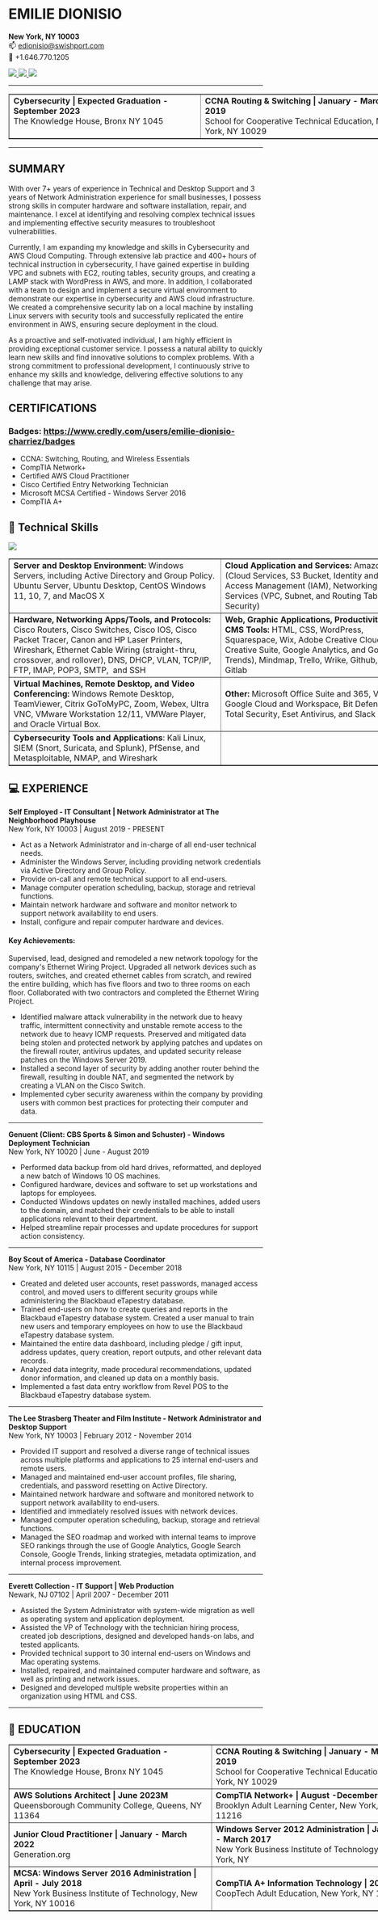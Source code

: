 # EMILIE DIONISIO 

**New York, NY 10003** <br />
📫 edionisio@swishport.com <br />
📲 +1.646.770.1205
<p>
  <a href="https://www.linkedin.com/in/emdionisio/">
    <img src="https://skillicons.dev/icons?i=linkedin" />
   </a>  		
  <a href="https://github.com/emiliedionisio">
    <img src="https://skillicons.dev/icons?i=github" />
  </a>    
  <a href="https://f14streetphotog.wixsite.com/fstopmoment">
    <img src="https://skillicons.dev/icons?i=instagram" />
  </a>
</p>


----
<table border="1" cellpadding="0" cellspacing="0" style="width: 800px;">
<tbody>
		<tr valign="top">
			<td><b>Cybersecurity | Expected Graduation - September 2023</b><br />
			The Knowledge House, Bronx NY 1045</td>
			<td><b>CCNA Routing &amp; Switching | January - March 2019</b><br />
			School for Cooperative Technical Education, New York, NY 10029</td>
		</tr>
</tbody>	
</table>


----



## SUMMARY
With over 7+ years of experience in Technical and Desktop Support and 3 years of Network Administration experience for small businesses, I possess strong skills in computer hardware and software installation, repair, and maintenance. I excel at identifying and resolving complex technical issues and implementing effective security measures to troubleshoot vulnerabilities. 

Currently, I am expanding my knowledge and skills in Cybersecurity and AWS Cloud Computing. Through extensive lab practice and 400+ hours of technical instruction in cybersecurity, I have gained expertise in building VPC and subnets with EC2, routing tables, security groups, and creating a LAMP stack with WordPress in AWS, and more. In addition, I collaborated with a team to design and implement a secure virtual environment to demonstrate our expertise in cybersecurity and AWS cloud infrastructure. We created a comprehensive security lab on a local machine by installing Linux servers with security tools and successfully replicated the entire environment in AWS, ensuring secure deployment in the cloud.

As a proactive and self-motivated individual, I am highly efficient in providing exceptional customer service. I possess a natural ability to quickly learn new skills and find innovative solutions to complex problems. With a strong commitment to professional development, I continuously strive to enhance my skills and knowledge, delivering effective solutions to any challenge that may arise.

## CERTIFICATIONS
### Badges: https://www.credly.com/users/emilie-dionisio-charriez/badges 
- CCNA: Switching, Routing, and Wireless Essentials
- CompTIA Network+ 
- Certified AWS Cloud Practitioner
- Cisco Certified Entry Networking Technician
- Microsoft MCSA Certified - Windows Server 2016
- CompTIA A+

## 🤯 Technical Skills

<p align="left">
    <a href="https://github.com/emiliedionisio"><img src="https://skillicons.dev/icons?i=linux,bash,aws,github,git,docker,vim,html,markdown,wordpress,photoshop,visual studio" /></a>
</p>

<table border="1" cellpadding="0" cellspacing="0" style="width: 800px;">
	<tbody>
		<tr valign="top">
		 <td><strong>Server and Desktop Environment:</strong> Windows Servers, including Active Directory and Group Policy. Ubuntu Server, Ubuntu Desktop, CentOS Windows 11, 10, 7, and MacOS X</td>
			<td><strong>Cloud Application and Services:</strong>&nbsp;Amazon AWS (Cloud Services, S3 Bucket, Identity and Access Management (IAM), Networking Services (VPC, Subnet, and Routing Table), and Security)</td>
		</tr>
		<tr>
			<td><strong>Hardware, Networking Apps/Tools, and Protocols:</strong> Cisco Routers, Cisco Switches, Cisco IOS, Cisco Packet Tracer, Canon and HP Laser Printers,&nbsp; Wireshark, Ethernet Cable Wiring (straight-thru, crossover, and rollover), DNS, DHCP, VLAN, TCP/IP, FTP, IMAP, POP3, SMTP,&nbsp; and SSH</td>
			<td><strong>Web, Graphic Applications, Productivity and CMS Tools:</strong>&nbsp;HTML, CSS, WordPress, Squarespace, Wix, Adobe Creative Cloud and Creative Suite, Google Analytics, and Google Trends), Mindmap, Trello, Wrike, Github, and Gitlab</td>
		</tr>
		<tr>
			<td><strong>Virtual Machines, Remote Desktop, and Video Conferencing:</strong> Windows Remote Desktop, TeamViewer, Citrix GoToMyPC, Zoom, Webex, Ultra VNC, VMware Workstation 12/11, VMWare Player, and Oracle Virtual Box.</td>
			<td><strong>Other:&nbsp;</strong>Microsoft Office Suite and 365, Visio, Google Cloud and Workspace, Bit Defender Total Security, Eset Antivirus, and Slack</td>
		</tr>
		<tr>
			<td><strong>Cybersecurity Tools and Applications</strong>: Kali Linux, SIEM (Snort, Suricata, and Splunk), PfSense, and Metasploitable, NMAP, and Wireshark</td>
			<td>&nbsp;</td>
		</tr>
	</tbody>
</table>

## 💻 EXPERIENCE
**Self Employed - IT Consultant | Network Administrator at The Neighborhood Playhouse**
<br /> New York, NY 10003 | August 2019 - PRESENT
- Act as a Network Administrator and in-charge of all end-user technical needs.
- Administer the Windows Server, including providing network credentials via Active Directory and Group Policy.
- Provide on-call and remote technical support to all end-users.
- Manage computer operation scheduling, backup, storage and retrieval functions.
- Maintain network hardware and software and monitor network to support network availability to end users.
- Install, configure and repair computer hardware and devices.

#### Key Achievements:
Supervised, lead, designed and remodeled a new network topology for the company's Ethernet Wiring Project. Upgraded all network devices such as routers, switches, and created ethernet cables from scratch, and rewired the entire building, which has five floors and two to three rooms on each floor. Collaborated with two contractors and completed the Ethernet Wiring Project.

- Identified malware attack vulnerability in the network due to heavy traffic, intermittent connectivity and unstable remote access to the network due to heavy ICMP requests. Preserved and mitigated data being stolen and protected network by applying patches and updates on the firewall router, antivirus updates, and updated security release patches on the Windows Server 2019.
- Installed a second layer of security by adding another router behind the firewall, resulting in double NAT, and segmented the network by creating a VLAN on the Cisco Switch.
- Implemented cyber security awareness within the company by providing users with common best practices for protecting their computer and data.

---

**Genuent (Client: CBS Sports & Simon and Schuster) - Windows Deployment Technician**
<br /> New York, NY 10020 | June - August 2019
- Performed data backup from old hard drives, reformatted, and deployed a new batch of Windows 10 OS machines.
- Configured hardware, devices and software to set up workstations and laptops for employees.
- Conducted Windows updates on newly installed machines, added users to the domain, and matched their credentials to be able to install applications relevant to their department.
- Helped streamline repair processes and update procedures for support action consistency.

---

**Boy Scout of America - Database Coordinator**
<br /> New York, NY 10115 | August 2015 - December 2018
- Created and deleted user accounts, reset passwords, managed access control, and moved users to different security groups while administering the Blackbaud eTapestry database.
- Trained end-users on how to create queries and reports in the Blackbaud eTapestry database system. Created a user manual to train new users and temporary employees on how to use the Blackbaud eTapestry database system.
- Maintained the entire data dashboard, including pledge / gift input, address updates, query creation, report outputs, and other relevant data records.
- Analyzed data integrity, made procedural recommendations, updated donor information, and cleaned up data on a monthly basis.
- Implemented a fast data entry workflow from Revel POS to the Blackbaud eTapestry database system.


---

**The Lee Strasberg Theater and Film Institute - Network Administrator and Desktop Support**
<br /> New York, NY 10003 | February 2012 - November 2014
- Provided IT support and resolved a diverse range of technical issues across multiple platforms and applications to 25 internal end-users and remote users.
- Managed and maintained end-user account profiles, file sharing, credentials, and password resetting on Active Directory.
- Maintained network hardware and software and monitored network to support network availability to end-users.
- Identified and immediately resolved issues with network devices.
- Managed computer operation scheduling, backup, storage and retrieval functions.
- Managed the SEO roadmap and worked with internal teams to improve SEO rankings through the use of Google Analytics, Google Search Console, Google Trends, linking strategies, metadata optimization, and internal process improvement.

---

**Everett Collection - IT Support | Web Production**
<br />Newark, NJ 07102 | April 2007 - December 2011
- Assisted the System Administrator with system-wide migration as well as operating system and application deployment.
- Assisted the VP of Technology with the technician hiring process, created job descriptions, designed and developed hands-on labs, and tested applicants.
- Provided technical support to 30 internal end-users on Windows and Mac operating systems.
- Installed, repaired, and maintained computer hardware and software, as well as printing and network issues.
- Designed and developed multiple website properties within an organization using HTML and CSS.

---

## 📖 EDUCATION

<table border="1" cellpadding="0" cellspacing="0" style="width: 800px;">
	<tbody>
		<tr valign="top">
			<td><b>Cybersecurity | Expected Graduation - September 2023</b><br />
			The Knowledge House, Bronx NY 1045</td>
			<td><b>CCNA Routing &amp; Switching | January - March 2019</b><br />
			School for Cooperative Technical Education, New York, NY 10029</td>
		</tr>
		<tr>
			<td><b>AWS Solutions Architect | June 2023M</b><br />
			Queensborough Community College, Queens, NY 11364</td>
			<td><b>CompTIA Network+ | August -December 2019</b><br />
			Brooklyn Adult Learning Center, New York, NY 11216</td>
		</tr>
		<tr>
			<td><b>Junior Cloud Practitioner | January - March 2022</b><br />
			Generation.org</td>
			<td><b>Windows Server 2012 Administration | January - March 2017</b><br />
			New York Business Institute of Technology, New York, NY</td>
		</tr>
		<tr>
			<td><b>MCSA: Windows Server 2016 Administration | April - July 2018</b><br />
			New York Business Institute of Technology, New York, NY 10016</td>
			<td><b>CompTIA A+ Information Technology | 2016</b><br />
			CoopTech Adult Education, New York, NY 10029</td>
		</tr>
	</tbody>
</table>













<!---

👩‍💻 I'm currently working on...

🧠 I'm currently learning...

⚡️ Fun fact...

## 🤯 Technical Skills



<!---|  ![App Screenshot](https://drive.google.com/uc?export=view&id=1_Px6rC01N12xsDqnYvmyWORzAiwlZXLa)  |   ![App Screenshot](https://drive.google.com/uc?export=view&id=1F_FzXU7DaIzoOblHXQdz4OXzkp2pYw_j)  |    ![App Screenshot](https://drive.google.com/uc?export=view&id=1SF_Rf19mnJaVMP2AVyEiuWalSYp6diR4) |  ![App Screenshot](https://drive.google.com/uc?export=view&id=120uOb3Mj3VsCHq8deMUNFuUsdZFwCyCI)  |
| ---------------------------- | -------------------------- | --------------------- | ------------------ | --->

<!---
## 🚀 About Me

With over 7+ years of experience in Technical and Desktop Support and 3 years of Network Administration experience for small businesses, I possess strong skills in computer hardware and software installation, repair, and maintenance. I excel at identifying and resolving complex technical issues and implementing effective security measures to troubleshoot vulnerabilities.

Currently, I am expanding my knowledge and skills in Cybersecurity and AWS Cloud Computing. Through extensive lab practice and 400+ hours of technical instruction in cybersecurity, I have gained expertise in building VPC and subnets with EC2, routing tables, security groups, and creating a LAMP stack with WordPress in AWS, and more. In addition, I collaborated with a team to design and implement a secure virtual environment to demonstrate our expertise in cybersecurity and AWS cloud infrastructure. We created a comprehensive security lab on a local machine by installing Linux servers with security tools and successfully replicated the entire environment in AWS, ensuring secure deployment in the cloud.

As a proactive and self-motivated individual, I am highly efficient in providing exceptional customer service. I possess a natural ability to quickly learn new skills and find innovative solutions to complex problems. With a strong commitment to professional development, I continuously strive to enhance my skills and knowledge, delivering effective solutions to any challenge that may arise.


## 💻 Capstone Project
🔭 I’m currently working on our capstone project called [Cybersecurity Training Range Project at TKH](https://github.com/orgs/cybertrainingrange/repositories)


## 📘 Research Paper
[Penetration Testing](https://drive.google.com/file/d/17IVccbve_boajSNkOt9CQMrp80ro1t7m/view?usp=share_link) 

- 🌱 I’m currently learning Cybersecurity Networking at [The Knowledge House](https://www.theknowledgehouse.org/)
- 📫 How to reach me: edionisio@swishport.com
- ⚡ Fun fact: I roam around New York City and other cities taking photos street life moments of people. An amateur street photography. 

<p align="center">
  <a href="https://www.linkedin.com/in/emdionisio/">
    <img src="https://skillicons.dev/icons?i=linkedin" />
  </a>  
    <a href="https://f14streetphotog.wixsite.com/fstopmoment">
    <img src="https://skillicons.dev/icons?i=instagram" />
  </a>
</p>
--->

<!---### Emilie Dionisio👩‍
[![linkedin](https://img.shields.io/badge/linkedin-0A66C2?style=for-the-badge&logo=linkedin&logoColor=white)](https://www.linkedin.com/in/emdionisio/)
- [@Emilie Dionisio](https://github.com/emiliedionisio) --->
